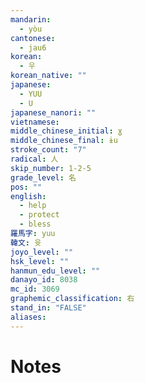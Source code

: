 ```yaml
---
mandarin:
  - yòu
cantonese:
  - jau6
korean:
  - 우
korean_native: ""
japanese:
  - YUU
  - U
japanese_nanori: ""
vietnamese:
middle_chinese_initial: ɣ
middle_chinese_final: ɨu
stroke_count: "7"
radical: 人
skip_number: 1-2-5
grade_level: 名
pos: ""
english:
  - help
  - protect
  - bless
羅馬字: yuu
韓文: 윳
joyo_level: ""
hsk_level: ""
hanmun_edu_level: ""
danayo_id: 8038
mc_id: 3069
graphemic_classification: 右
stand_in: "FALSE"
aliases:
---
```


# Notes
